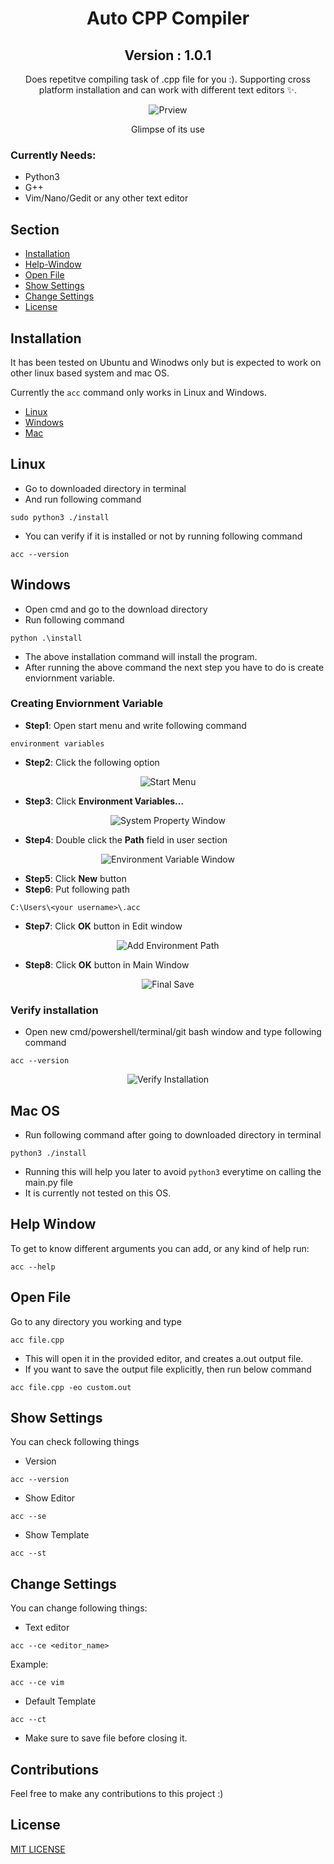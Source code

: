 <div align="center">

# Auto CPP Compiler
## Version : 1.0.1

Does repetitve compiling task of .cpp file for you :). Supporting cross platform installation and can work with different text editors :sparkles:.

![Prview](./assets/preview.gif)

Glimpse of its use

</div>

### Currently Needs:
- Python3
- G++
- Vim/Nano/Gedit or any other text editor

## Section
- [Installation](#installation)
- [Help-Window](#help-window)
- [Open File](#open-file)
- [Show Settings](#show-settings)
- [Change Settings](#change-settings)
- [License](#license)

## Installation

It has been tested on Ubuntu and Winodws only but is expected to work on other linux based system and mac OS.

Currently the `acc` command only works in Linux and Windows. 

- [Linux](#linux)
- [Windows](#Windows)
- [Mac](#Mac-OS)

## Linux
- Go to downloaded directory in terminal
- And run following command
```
sudo python3 ./install
```
- You can verify if it is installed or not by running following command
```
acc --version
```

## Windows
- Open cmd and go to the download directory
- Run following command
```
python .\install
```
- The above installation command will install the program.
- After running the above command the next step you have to do is create enviornment variable.
### Creating Enviornment Variable
- **Step1**: Open start menu and write following command
```
environment variables
```
- **Step2**: Click the following option

<div align="center">

![Start Menu](./assets/start_menu_search.png)

</div>

- **Step3**: Click **Environment Variables...**

<div align="center">

![System Property Window](./assets/system_properties_window.png)

</div>

- **Step4**: Double click the **Path** field in user section

<div align="center">

![Environment Variable Window](./assets/env_var_window.png)

</div>

- **Step5**: Click **New** button
- **Step6**: Put following path
```
C:\Users\<your username>\.acc
```
- **Step7**: Click **OK** button in Edit window

<div align="center">

![Add Environment Path](./assets/add_env_path.png)

</div>

- **Step8**: Click **OK** button in Main Window

<div align="center">

![Final Save](./assets/final_save.png)

</div>

### Verify installation
- Open new cmd/powershell/terminal/git bash window and type following command
```
acc --version
```
<div align="center">

![Verify Installation](./assets/verify_installation.png)

</div>

## Mac OS
- Run following command after going to downloaded directory in terminal
```
python3 ./install
```
- Running this will help you later to avoid `python3` everytime on calling the main.py file
- It is currently not tested on this OS.

## Help Window
To get to know different arguments you can add, or any kind of help run:
```
acc --help
```

## Open File
Go to any directory you working and type
```
acc file.cpp
```
- This will open it in the provided editor, and creates a.out output file.
- If you want to save the output file explicitly, then run below command
```
acc file.cpp -eo custom.out
```

## Show Settings
You can check following things
- Version
```
acc --version
```
- Show Editor
```
acc --se
```
- Show Template
```
acc --st
```

## Change Settings
You can change following things:
- Text editor
```
acc --ce <editor_name>
```
Example:
```
acc --ce vim
```
- Default Template
```
acc --ct
```
- Make sure to save file before closing it.

## Contributions
Feel free to make any contributions to this project :)

## License
[MIT LICENSE](LICENSE)